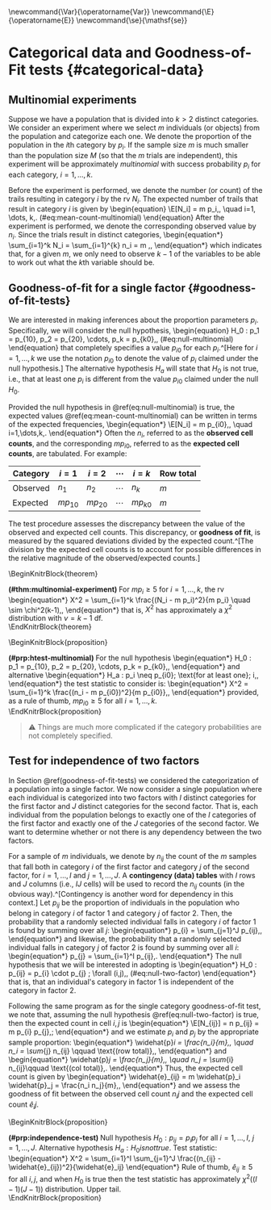 

\newcommand{\Var}{\operatorname{Var}}
\newcommand{\E}{\operatorname{E}}
\newcommand{\se}{\mathsf{se}}

# Categorical data and Goodness-of-Fit tests {#categorical-data}

## Multinomial experiments

Suppose we have a population that is divided into $k > 2$ distinct categories. We consider an experiment where we select $m$ individuals (or objects) from the population and categorize each one. We denote the proportion of the population in the $i$th category by $p_i$. 
If the sample size $m$ is much smaller than the population size $M$ (so that the $m$ trials are independent), this experiment will be approximately *multinomial* with success probability $p_i$ for each category, $i=1, \dots, k$. 

Before the experiment is performed, we denote the number (or count) of the trails resulting in category $i$ by the rv $N_i$. The expected number of trails that result in category $i$ is given by 
\begin{equation}
\E[N_i] = m p_i\,, \quad i=1, \dots, k\,.
(\#eq:mean-count-multinomial)
\end{equation} 
After the experiment is performed, we denote the corresponding observed value by $n_i$. Since the trials result in distinct categories, 
\begin{equation*}
\sum_{i=1}^k N_i = \sum_{i=1}^{k} n_i = m \,,
\end{equation*}
which indicates that, for a given $m$, we only need to observe $k-1$ of the variables to be able to work out what the $k$th variable should be. 

## Goodness-of-fit for a single factor {#goodness-of-fit-tests}

We are interested in making inferences about the proportion parameters $p_i$. Specifically, we will consider the null hypothesis,
\begin{equation}
H_0 : p_1 = p_{10}, p_2 = p_{20}, \cdots, p_k = p_{k0}\,,
 (\#eq:null-multinomial)
\end{equation}
that completely specifies a value $p_{i0}$ for each $p_i$.^[Here for $i=1, \dots, k$ we use the notation $p_{i0}$ to denote the value of $p_i$ claimed under the null hypothesis.] The alternative hypothesis $H_a$ will state that $H_0$ is not true, i.e., that at least one $p_i$ is different from the value $p_{i0}$ claimed under the null $H_0$. 

Provided the null hypothesis in \@ref(eq:null-multinomial) is true, the expected values \@ref(eq:mean-count-multinomial) can be written in terms of the expected frequencies,
\begin{equation*}
 \E[N_i] = m p_{i0}\,, \quad i=1,\dots,k\,.
\end{equation*}
Often the $n_i$, referred to as the **observed cell counts**, and the corresponding $m p_{i0}$, referred to as the **expected cell counts**, are tabulated. For example:

| Category | $i=1$ | $i=2$ | $\cdots$ | $i = k$ | Row total |
| --------|--------|--------|----------| --------| ----------|
| Observed | $n_1$ | $n_2$ | $\cdots$ | $n_k$   | $m$       |
| Expected | $mp_{10}$ | $mp_{20}$ | $\cdots$ | $mp_{k0}$ | $m$ |  

The test procedure assesses the discrepancy between the value of the observed and expected cell counts. This discrepancy, or **goodness of fit**, is measured by the squared deviations divided by the expected count.^[The division by the expected cell counts is to account for possible differences in the relative magnitude of the observed/expected counts.]

\BeginKnitrBlock{theorem}<div class="theorem"><span class="theorem" id="thm:multinomial-experiment"><strong>(\#thm:multinomial-experiment) </strong></span>For $m p_i \geq 5$ for $i = 1, \dots, k$, the rv
\begin{equation*}
 X^2 = \sum_{i=1}^k \frac{(N_i - m p_i)^2}{m p_i} \quad \sim \chi^2(k-1)\,,
\end{equation*}
that is, $X^2$ has approximately a $\chi^2$ distribution with $\nu = k-1$ df. </div>\EndKnitrBlock{theorem}

\BeginKnitrBlock{proposition}<div class="proposition"><span class="proposition" id="prp:htest-multinomial"><strong>(\#prp:htest-multinomial) </strong></span>For the null hypothesis 
\begin{equation*}
H_0 : p_1 = p_{10}, p_2 = p_{20}, \cdots, p_k = p_{k0}\,,
\end{equation*}
and alternative 
\begin{equation*}
H_a : p_i \neq p_{i0}\; \text{for at least one}\; i\,,
\end{equation*}
the test statistic to consider is:
\begin{equation*}
X^2 = \sum_{i=1}^k \frac{(n_i - m p_{i0})^2}{m p_{i0}}\,,
\end{equation*}
provided, as a rule of thumb, $m p_{i0} \geq 5$ for all $i = 1, \dots, k$. </div>\EndKnitrBlock{proposition}

>  ⚠️  Things are much more complicated if the category probabilities are not completely specified.   


## Test for independence of two factors

In Section \@ref(goodness-of-fit-tests) we considered the categorization of a population into a single factor. We now consider a single population where each individual is categorized into two factors with $I$ distinct categories for the first factor and $J$ distinct categories for the second factor. That is, each individual from the population belongs to exactly one of the $I$ categories of the first factor and exactly one of the $J$ categories of the second factor. We want to determine whether or not there is any dependency between the two factors. 

For a sample of $m$ individuals, we denote by $n_{ij}$ the count of the $m$ samples that fall both in category $i$ of the first factor and category $j$ of the second factor, for $i = 1, \dots, I$ and $j = 1, \dots, J$. A **contingency (data) tables** with $I$ rows and $J$ columns (i.e., $IJ$ cells) will be used to record the $n_{ij}$ counts (in the obvious way).^[Contingency is another word for dependency in this context.] Let $p_{ij}$ be the proportion of individuals in the population who belong in category $i$ of factor 1 and category $j$ of factor $2$. Then, the probability that a randomly selected individual falls in category $i$ of factor 1 is found by summing over all $j$:
\begin{equation*}
p_{i} = \sum_{j=1}^J p_{ij}\,,
\end{equation*}
and likewise, the probability that a randomly selected individual falls in category $j$ of factor 2 is found by summing over all $i$:
\begin{equation*}
p_{j} = \sum_{i=1}^I p_{ij}\,.
\end{equation*}
The null hypothesis that we will be interested in adopting is
\begin{equation*}
H_0 : p_{ij} = p_{i} \cdot p_{j} \; \forall (i,j)\,,
 (\#eq:null-two-factor)
\end{equation*}
that is, that an individual's category in factor 1 is independent of the category in factor 2. 

Following the same program as for the single category goodness-of-fit test, we note that, assuming the null hypothesis \@ref(eq:null-two-factor) is true, then the expected count in cell $i,j$ is
\begin{equation*}
 \E[N_{ij}] = n p_{ij} = m p_{i} p_{j}\,;
\end{equation*}
and we estimate $p_i$ and $p_j$ by the appropriate sample proportion:
\begin{equation*}
\widehat{p}_i = \frac{n_i}{m}\,, \quad n_i = \sum_{j} n_{ij} \qquad \text{(row total)}\,,
\end{equation*}
and 
\begin{equation*}
\widehat{p}_j = \frac{n_j}{m}\,, \quad n_j = \sum_{i} n_{ij}\qquad \text{(col total)}\,.
\end{equation*}
Thus, the expected cell count is given by
\begin{equation*}
\widehat{e}_{ij} = m \widehat{p}_i \widehat{p}_j = \frac{n_i n_j}{m}\,,
\end{equation*}
and we assess the goodness of fit between the observed cell count $n_ij$ and the expected cell count $\widehat{e}_ij$.


\BeginKnitrBlock{proposition}<div class="proposition"><span class="proposition" id="prp:independence-test"><strong>(\#prp:independence-test) </strong></span>Null hypothesis $H_0 : p_{ij} = p_i p_j$ for all $i=1, \dots, I$, $j=1, \dots, J$. 
Alternative hypothesis $H_a : H_0 is not true$. 
Test statistic:
\begin{equation*}
X^2 = \sum_{i=1}^I \sum_{j=1}^J \frac{(n_{ij} - \widehat{e}_{ij})^2}{\widehat{e}_ij}
\end{equation*}
Rule of thumb, $\widehat{e}_{ij} \geq 5$ for all $i,j$, and when $H_0$ is true then the test statistic has approximately $\chi^2((I-1)(J-1))$ distribution. Upper tail. </div>\EndKnitrBlock{proposition}


